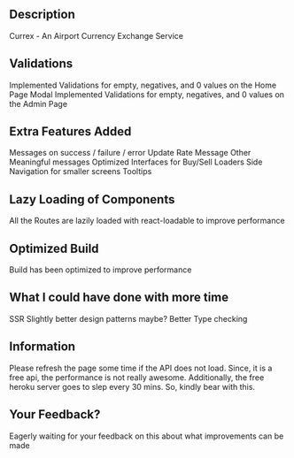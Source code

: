 ## Description

Currex - An Airport Currency Exchange Service

## Validations
Implemented Validations for empty, negatives, and 0 values on the Home Page Modal
Implemented Validations for empty, negatives, and 0 values on the Admin Page

## Extra Features Added
Messages on success / failure / error
Update Rate Message
Other Meaningful messages
Optimized Interfaces for Buy/Sell
Loaders
Side Navigation for smaller screens
Tooltips

## Lazy Loading of Components
All the Routes are lazily loaded with react-loadable to improve performance

## Optimized Build
Build has been optimized to improve performance


## What I could have done with more time
SSR
Slightly better design patterns maybe?
Better Type checking

## Information
Please refresh the page some time if the API does not load. Since, it is a free api, the performance is not really awesome. Additionally,
the free heroku server goes to slep every 30 mins. So, kindly bear with this.

## Your Feedback?
Eagerly waiting for your feedback on this about what improvements can be made